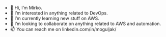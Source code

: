 - 👋 Hi, I’m Mirko. 
- 👀 I’m interested in anything related to DevOps.
- 🌱 I’m currently learning new stuff on AWS.
- 💞️ I’m looking to collaborate on anything related to AWS and automation.
- 📫 You can reach me on linkedin.com/in/moguljak/

<!---
em3rik/em3rik is a ✨ special ✨ repository because its `README.md` (this file) appears on your GitHub profile.
You can click the Preview link to take a look at your changes.
--->
